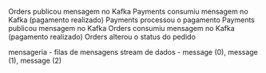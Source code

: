 

Orders publicou mensagem no Kafka
Payments consumiu mensagem no Kafka (pagamento realizado)
Payments processou o pagamento
Payments publicou mensagem no Kafka
Orders consumiu mensagem no Kafka (pagamento realizado)
Orders alterou o status do pedido

mensageria - filas de mensagens
stream de dados - message (0), message (1), message (2)